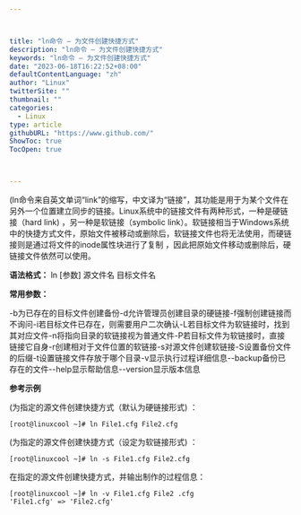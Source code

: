 ```yaml
---



title: "ln命令 – 为文件创建快捷方式"
description: "ln命令 – 为文件创建快捷方式"
keywords: "ln命令 – 为文件创建快捷方式"
date: "2023-06-18T16:22:52+08:00"
defaultContentLanguage: "zh"
author: "Linux"
twitterSite: ""
thumbnail: ""
categories:
  - Linux
type: article
githubURL: "https://www.github.com/"
ShowToc: true
TocOpen: true



---
```


(ln命令来自英文单词“link”的缩写，中文译为“链接”，其功能是用于为某个文件在另外一个位置建立同步的链接。Linux系统中的链接文件有两种形式，一种是硬链接（hard link) ，另一种是软链接（symbolic link）。软链接相当于Windows系统中的快捷方式文件，原始文件被移动或删除后，软链接文件也将无法使用，而硬链接则是通过将文件的inode属性块进行了复制 ，因此把原始文件移动或删除后，硬链接文件依然可以使用。

**语法格式：** ln [参数] 源文件名 目标文件名

**常用参数：**

-b为已存在的目标文件创建备份-d允许管理员创建目录的硬链接-f强制创建链接而不询问-i若目标文件已存在，则需要用户二次确认-L若目标文件为软链接时，找到其对应文件-n将指向目录的软链接视为普通文件-P若目标文件为软链接时，直接链接它自身-r创建相对于文件位置的软链接-s对源文件创建软链接-S设置备份文件的后缀-t设置链接文件存放于哪个目录-v显示执行过程详细信息--backup备份已存在的文件--help显示帮助信息--version显示版本信息

**参考示例**

(为指定的源文件创建快捷方式（默认为硬链接形式) ：

```
[root@linuxcool ~]# ln File1.cfg File2.cfg
```

(为指定的源文件创建快捷方式（设定为软链接形式) ：

```
[root@linuxcool ~]# ln -s File1.cfg File2.cfg
```

在指定的源文件创建快捷方式，并输出制作的过程信息：

```
[root@linuxcool ~]# ln -v File1.cfg File2 .cfg
'File1.cfg' => 'File2.cfg'
```